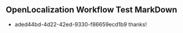 ## OpenLocalization Workflow Test MarkDown
* aded44bd-4d22-42ed-9330-f86659ecd1b9 thanks!

<!--HONumber=Jul16_HO2-->



